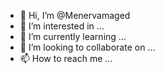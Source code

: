 - 👋 Hi, I’m @Menervamaged
- 👀 I’m interested in ...
- 🌱 I’m currently learning ...
- 💞️ I’m looking to collaborate on ...
- 📫 How to reach me ...

<!---
Menervamaged/Menervamaged is a ✨ special ✨ repository because its `README.md` (this file) appears on your GitHub profile.
You can click the Preview link to take a look at your changes.
--->
